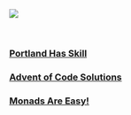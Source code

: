<!-- ## 💙 -->

<a href="https://github.com/anuraghazra/github-readme-stats#github-readme-stats">
  <img align="center" src="https://github-readme-stats.vercel.app/api?username=kaBeech&show_icons=true&theme=tokyonight&bg_color=DEG,000008,000008,000008,000008,000008,000008,000008,000008,000008,000008,000008,000008,000010,000012,000018,000024,000032,000852,005252,006200,525200,420008,350035,120012,080008,080008,000008,000008,000008,000008&border_color=30363D&border_radius=6"/>
</a>

 

### [Portland Has Skill](https://github.com/kaBeech/portland-has-skill)

### [Advent of Code Solutions](https://github.com/kaBeech/advent-of-code-solutions)

### [Monads Are Easy!](https://github.com/kaBeech/monads-are-easy)
